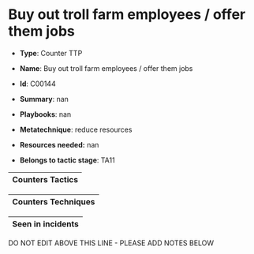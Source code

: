 # Buy out troll farm employees / offer them jobs

* **Type**: Counter TTP

* **Name**: Buy out troll farm employees / offer them jobs

* **Id**: C00144

* **Summary**: nan

* **Playbooks**: nan

* **Metatechnique**: reduce resources

* **Resources needed:** nan

* **Belongs to tactic stage**: TA11


| Counters Tactics |
| ---------------- |



| Counters Techniques |
| ------------------- |



| Seen in incidents |
| ----------------- |

DO NOT EDIT ABOVE THIS LINE - PLEASE ADD NOTES BELOW